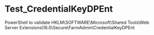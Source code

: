 # Test_CredentialKeyDPEnt
PowerShell to validate HKLM\SOFTWARE\Microsoft\Shared Tools\Web Server Extensions\16.0\Secure\FarmAdmin\CredentialKeyDPEnt
